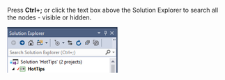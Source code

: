 ﻿Press **Ctrl+;** or click the text box above the Solution Explorer to search all the nodes - visible or hidden.

!["Search Solution Explorer"](images/SearchSlnExp.png)